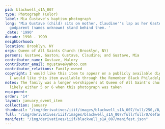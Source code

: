 ```yaml
---
pid: blackwell_s1A_007
type: Photograph (Color)
label: Mia Gustave's baptism photograph
long: 'Mia Gustave (child) sits on mother, Claudine''s lap as her Gaston (left), and
  godparent (names unknown) stand behind them. '
_date: '1990'
decade: 1990 - 1999
neighborhood: 
location: Brooklyn, NY
orgs: Queen of All Saints Church (Brooklyn, NY)
persons: Gustave, Gaston; Gustave, Claudine; and Gustave, Mia
contributor_name: Gustave, Malory
contributor_email: mgustave@yahoo.com
contributor_relations: Family-owned
copyright: I would like this item to appear on a publicly available digital archive,
  I would like this item available through the Remember Black Philadelphia web archive
notes: The family was a longer worshippers at Queen of All Saint's church. Mia was
  likely either 5 or 6 when this photograph was taken
equipment: 
order: '14'
layout: january_event_item
collection: january
thumbnail: "/img/derivatives/iiif/images/blackwell_s1A_007/full/250,/0/default.jpg"
full: "/img/derivatives/iiif/images/blackwell_s1A_007/full/full/0/default.jpg"
manifest: "/img/derivatives/iiif/blackwell_s1A_007/manifest.json"
---
```


